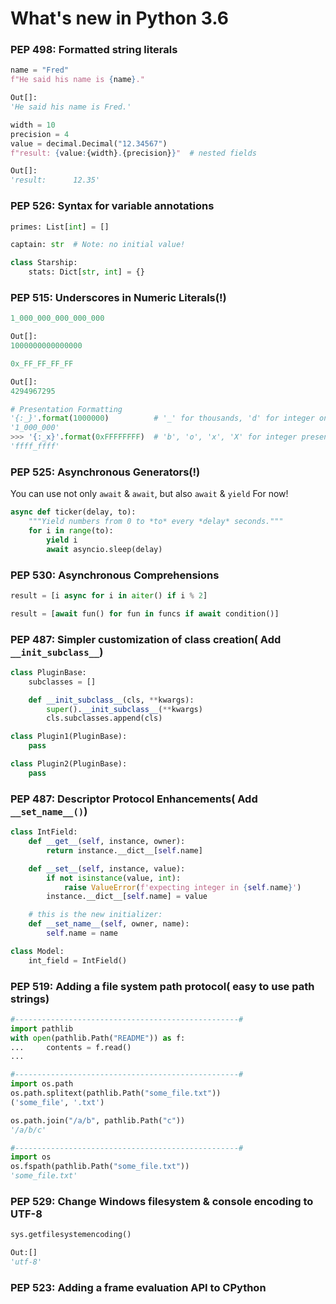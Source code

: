 # What's new in Python 3.6


### PEP 498: Formatted string literals


```python
name = "Fred"
f"He said his name is {name}."

Out[]:
'He said his name is Fred.'

width = 10
precision = 4
value = decimal.Decimal("12.34567")
f"result: {value:{width}.{precision}}"  # nested fields

Out[]:
'result:      12.35'
```


### PEP 526: Syntax for variable annotations

```python
primes: List[int] = []

captain: str  # Note: no initial value!

class Starship:
    stats: Dict[str, int] = {}
```


### PEP 515: Underscores in Numeric Literals(!)


```python
1_000_000_000_000_000

Out[]:
1000000000000000

0x_FF_FF_FF_FF

Out[]:
4294967295

# Presentation Formatting
'{:_}'.format(1000000)          # '_' for thousands, 'd' for integer only
'1_000_000'
>>> '{:_x}'.format(0xFFFFFFFF)  # 'b', 'o', 'x', 'X' for integer presentation: 4 digits
'ffff_ffff'
```


### PEP 525: Asynchronous Generators(!)

You can use not only ```await``` & ```await```, but also ```await``` & ```yield``` For now!
```python
async def ticker(delay, to):
    """Yield numbers from 0 to *to* every *delay* seconds."""
    for i in range(to):
        yield i
        await asyncio.sleep(delay)

```


### PEP 530: Asynchronous Comprehensions


```python
result = [i async for i in aiter() if i % 2]

result = [await fun() for fun in funcs if await condition()]
```


### PEP 487: Simpler customization of class creation( Add  ```__init_subclass__```)

```python
class PluginBase:
    subclasses = []

    def __init_subclass__(cls, **kwargs):
        super().__init_subclass__(**kwargs)
        cls.subclasses.append(cls)

class Plugin1(PluginBase):
    pass

class Plugin2(PluginBase):
    pass
```


### PEP 487: Descriptor Protocol Enhancements( Add ```__set_name__()```)
```python
class IntField:
    def __get__(self, instance, owner):
        return instance.__dict__[self.name]

    def __set__(self, instance, value):
        if not isinstance(value, int):
            raise ValueError(f'expecting integer in {self.name}')
        instance.__dict__[self.name] = value

    # this is the new initializer:
    def __set_name__(self, owner, name):
        self.name = name

class Model:
    int_field = IntField()
```


### PEP 519: Adding a file system path protocol( easy to use path strings)
```python
#--------------------------------------------------#
import pathlib
with open(pathlib.Path("README")) as f:
...     contents = f.read()
...

#--------------------------------------------------#
import os.path
os.path.splitext(pathlib.Path("some_file.txt"))
('some_file', '.txt')

os.path.join("/a/b", pathlib.Path("c"))
'/a/b/c'

#--------------------------------------------------#
import os
os.fspath(pathlib.Path("some_file.txt"))
'some_file.txt'
```


### PEP 529: Change Windows filesystem & console encoding to UTF-8
```python
sys.getfilesystemencoding()

Out:[] 
'utf-8'
```

### PEP 523: Adding a frame evaluation API to CPython


